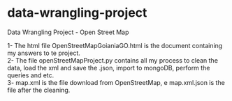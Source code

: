 # data-wrangling-project

Data Wrangling Project - Open Street Map

1- The html file OpenStreetMapGoianiaGO.html is the document containing my answers to te project.<br>
2- The file openStreetMapProject.py contains all my process to clean the data, load the xml and save the .json, 
import to mongoDB, perform the queries and etc.<br>
3- map.xml is the file download from OpenStreetMap, e map.xml.json is the file after the cleaning.<br>



